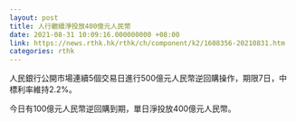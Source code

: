 ```yaml
---
layout: post
title: 人行繼續淨投放400億元人民幣
date: 2021-08-31 10:09:16.000000000 +08:00
link: https://news.rthk.hk/rthk/ch/component/k2/1608356-20210831.htm
categories: rthk
---
```


人民銀行公開市場連續5個交易日進行500億元人民幣逆回購操作，期限7日，中標利率維持2.2%。

今日有100億元人民幣逆回購到期，單日淨投放400億元人民幣。
